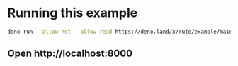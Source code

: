 # Running this example

```sh
deno run --allow-net --allow-read https://deno.land/x/rute/example/main_app/boot.ts
```

## Open http://localhost:8000

